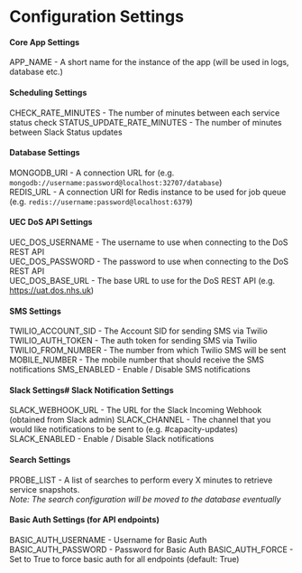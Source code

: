# Configuration Settings

#### Core App Settings
APP_NAME - A short name for the instance of the app (will be used in logs, database etc.)

#### Scheduling Settings
CHECK_RATE_MINUTES - The number of minutes between each service status check
STATUS_UPDATE_RATE_MINUTES - The number of minutes between Slack Status updates

#### Database Settings
MONGODB_URI - A connection URL for (e.g. `mongodb://username:password@localhost:32707/database`)  
REDIS_URL - A connection URI for Redis instance to be used for job queue (e.g. `redis://username:password@localhost:6379`)

#### UEC DoS API Settings
UEC_DOS_USERNAME - The username to use when connecting to the DoS REST API  
UEC_DOS_PASSWORD - The password to use when connecting to the DoS REST API  
UEC_DOS_BASE_URL - The base URL to use for the DoS REST API (e.g. https://uat.dos.nhs.uk)  

#### SMS Settings
TWILIO_ACCOUNT_SID - The Account SID for sending SMS via Twilio    
TWILIO_AUTH_TOKEN - The auth token for sending SMS via Twilio  
TWILIO_FROM_NUMBER - The number from which Twilio SMS will be sent    
MOBILE_NUMBER - The mobile number that should receive the SMS notifications
SMS_ENABLED - Enable / Disable SMS notifications

#### Slack Settings# Slack Notification Settings
SLACK_WEBHOOK_URL - The URL for the Slack Incoming Webhook (obtained from Slack admin)
SLACK_CHANNEL - The channel that you would like notifications to be sent to (e.g. #capacity-updates)
SLACK_ENABLED - Enable / Disable Slack notifications
  
#### Search Settings
PROBE_LIST - A list of searches to perform every X minutes to retrieve service snapshots.    
*Note: The search configuration will be moved to the database eventually*

#### Basic Auth Settings (for API endpoints)
BASIC_AUTH_USERNAME - Username for Basic Auth
BASIC_AUTH_PASSWORD - Password for Basic Auth
BASIC_AUTH_FORCE - Set to True to force basic auth for all endpoints (default: True)
